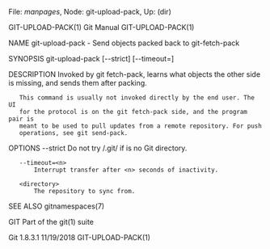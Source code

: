 File: *manpages*,  Node: git-upload-pack,  Up: (dir)

GIT-UPLOAD-PACK(1)                Git Manual                GIT-UPLOAD-PACK(1)



NAME
       git-upload-pack - Send objects packed back to git-fetch-pack

SYNOPSIS
       git-upload-pack [--strict] [--timeout=<n>] <directory>


DESCRIPTION
       Invoked by git fetch-pack, learns what objects the other side is
       missing, and sends them after packing.

       This command is usually not invoked directly by the end user. The UI
       for the protocol is on the git fetch-pack side, and the program pair is
       meant to be used to pull updates from a remote repository. For push
       operations, see git send-pack.

OPTIONS
       --strict
           Do not try <directory>/.git/ if <directory> is no Git directory.

       --timeout=<n>
           Interrupt transfer after <n> seconds of inactivity.

       <directory>
           The repository to sync from.

SEE ALSO
       gitnamespaces(7)

GIT
       Part of the git(1) suite



Git 1.8.3.1                       11/19/2018                GIT-UPLOAD-PACK(1)
